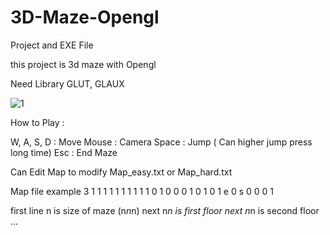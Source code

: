 # 3D-Maze-Opengl
Project and EXE File

this project is 3d maze with Opengl

Need Library GLUT, GLAUX

![1](https://user-images.githubusercontent.com/29564864/71409926-983f9b80-2686-11ea-8c7f-277dac69b5f0.png)

How to Play :

 W, A, S, D : Move
 Mouse : Camera
 Space : Jump ( Can higher jump press long time)
 Esc : End Maze
 
Can Edit Map to modify Map_easy.txt or Map_hard.txt

Map file example
3
1 1 1
1 1 1
1 1 1
1 0 1
0 0 0
1 0 1
0 1 e
0 s 0
0 0 1

first line n is size of maze (n*n*n)
next n*n is first floor
next n*n is second floor
...
